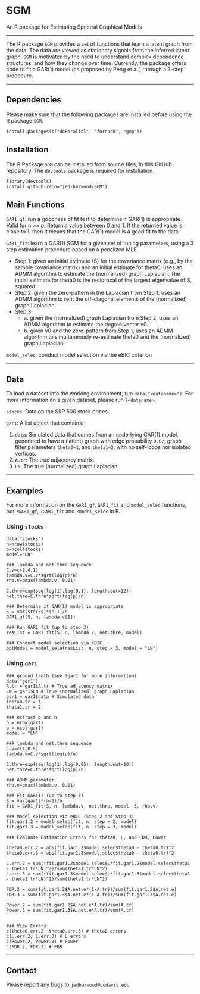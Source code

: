 # SGM
An R package for Estimating Spectral Graphical Models

*** 
The R package `SGM` provides a set of functions that learn a latent graph from the data.  The data are viewed as stationary signals from the inferred latent graph.  `SGM` is motivated by the need to understand complex dependence structures, and how they change over time.  Currently, the package offers code to fit a GAR(1) model (as proposed by Peng et al.) through a 3-step procedure.

*** 

## Dependencies 
Please make sure that the following packages are installed before using the R package `SGM`. 

```
install.packages(c("doParallel", "foreach", "gmp"))
```

## Installation
The R Package `SGM` can be installed from source files, in this GitHub repository.  The `devtools` package is required for installation.  
```
library(devtools)
install_github(repo="jed-harwood/SGM")
```

## Main Functions

`GAR1_gf`: run a goodness of fit test to determine if GAR(1) is appropriate. Valid for n >= p.  Return a value between 0 and 1. If the returned value is close to 1, then it means that the GAR(1) model is a good fit to the data.

`GAR1_fit`: learn a GAR(1) SGM for a given set of tuning parameters, using a 3 step estimation procedure based on a penalized MLE.  
* Step 1: given an initial estimate (S) for the covariance matrix (e.g., by the sample covariance matrix) and an initial estimate for theta0, uses an ADMM algorithm to estimate the (normalized) graph Laplacian.  The initial estimate for theta0 is the reciprocal of the largest eigenvalue of S, squared.
* Step 2: given the zero-pattern in the Laplacian from Step 1, uses an ADMM algorithm to refit the off-diagonal elements of the (normalized) graph Laplacian.
* Step 3:
    * a. given the (normalized) graph Laplacian from Step 2, uses an ADMM algorithm to estimate the degree vector v0.
    * b. given v0 and the zero-pattern from Step 1, uses an ADMM algorithm to simultaneously re-estimate theta0 and the (normalized) graph Laplacian.

`model_selec`: conduct model selection via the eBIC criterion

***

## Data
To load a dataset into the working environment, run `data("<dataname>")`.  For more information on a given dataset, please run `?<dataname>`.  

`stocks`: Data on the S&P 500 stock prices

`gar1`:  A list object that contains:
1. `data`: Simulated data that comes from an underlying GAR(1) model, generated to have a (latent) graph with edge probability `0.02`, graph filter parameters `theta0=1`, and `theta1=2`, with no self-loops nor isolated vertices.
2. `A.tr`: The true adjacency matrix.
3. `LN`: The true (normalized) graph Laplacian

*** 

## Examples

For more information on the `GAR1_gf`, `GAR1_fit` and `model_selec` functions, run `?GAR1_gf`, `?GAR1_fit` and `?model_selec` in R.  

### Using `stocks`
```
data("stocks")
n=nrow(stocks)
p=ncol(stocks)
model="LN"

### lambda and net.thre sequence
C.v=c(8,4,1)
lambda.v=C.v*sqrt(log(p)/n) 
rho.v=pmax(lambda.v, 0.01)

C.thre=exp(seq(log(1),log(0.1), length.out=12))
net.thre=C.thre*sqrt(log(p)/n)

### Determine if GAR(1) model is appropriate
S = var(stocks)*(n-1)/n
GAR1_gf(S, n, lambda.v[1])

### Run GAR1_fit (up to step 3)
resList = GAR1_fit(S, n, lambda.v, net.thre, model)

### Conduct model selection via eBIC
optModel = model_sele(resList, n, step = 3, model = "LN")
```


### Using `gar1`
```
### ground truth (see ?gar1 for more information)
data("gar1")
A.tr = gar1$A.tr # True adjacency matrix
LN = gar1$LN # True (normalized) graph Laplacian
gar1 = gar1$data # Simulated data
theta0.tr = 1 
theta1.tr = 2

### extract p and n
n = nrow(gar1)
p = ncol(gar1)
model = "LN"

### lambda and net.thre sequence
C.v=c(1,0.5)  
lambda.v=C.v*sqrt(log(p)/n)

C.thre=exp(seq(log(1),log(0.05), length.out=10))
net.thre=C.thre*sqrt(log(p)/n)

### ADMM parameter 
rho.v=pmax(lambda.v, 0.01)

### Fit GAR(1) (up to step 3)
S = var(gar1)*(n-1)/n
fit = GAR1_fit(S, n, lambda.v, net.thre, model, 3, rho.v)

### Model selection via eBIC (Step 2 and Step 3)
fit.gar1.2 = model_selec(fit, n, step = 2, model)
fit.gar1.3 = model_selec(fit, n, step = 3, model)

### Evaluate Estimation Errors for theta0, L, and FDR, Power

theta0.err.2 = abs(fit.gar1.2$model.selec$theta0 - theta0.tr)^2
theta0.err.3 = abs(fit.gar1.3$model.selec$theta0 - theta0.tr)^2

L.err.2 = sum((fit.gar1.2$model.selec$L*fit.gar1.2$model.selec$theta1 - theta1.tr*LN)^2)/sum(theta1.tr*LN^2)
L.err.3 = sum((fit.gar1.3$model.selec$L*fit.gar1.3$model.selec$theta1 - theta1.tr*LN)^2)/sum(theta1.tr*LN^2)

FDR.2 = sum(fit.gar1.2$A.net.e*(1-A.tr))/sum(fit.gar1.2$A.net.e)
FDR.3 = sum(fit.gar1.3$A.net.e*(1-A.tr))/sum(fit.gar1.3$A.net.e)

Power.2 = sum(fit.gar1.2$A.net.e*A.tr)/sum(A.tr)
Power.3 = sum(fit.gar1.3$A.net.e*A.tr)/sum(A.tr)


### View Errors
c(theta0.err.2, theta0.err.3) # theta0 errors
c(L.err.2, L.err.3) # L errors
c(Power.2, Power.3) # Power
c(FDR.2, FDR.3) # FDR 

```

***

## Contact
Please report any bugs to `jedharwood@ucdavis.edu`
